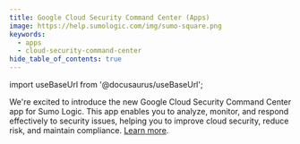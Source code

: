 ```yaml
---
title: Google Cloud Security Command Center (Apps)
image: https://help.sumologic.com/img/sumo-square.png
keywords:
  - apps
  - cloud-security-command-center
hide_table_of_contents: true    
---
```


import useBaseUrl from '@docusaurus/useBaseUrl';

We're excited to introduce the new Google Cloud Security Command Center app for Sumo Logic. This app enables you to analyze, monitor, and respond effectively to security issues, helping you to improve cloud security, reduce risk, and maintain compliance. [Learn more](/docs/integrations/google/cloud-security-command-center/).
